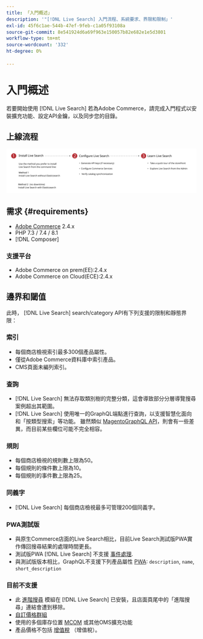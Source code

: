 ```yaml
---
title: 「入門概述」
description: '"[!DNL Live Search] 入門流程、系統要求、界限和限制」'
exl-id: 45f6c1ae-544b-47ef-9feb-c1a05f93108a
source-git-commit: 8e541924d6a69f963e150057b82e682e1e5d3801
workflow-type: tm+mt
source-wordcount: '332'
ht-degree: 0%

---
```


# 入門概述

若要開始使用 [!DNL Live Search] 若為Adobe Commerce，請完成入門程式以安裝擴充功能、設定API金鑰，以及同步您的目錄。

## 上線流程

![[!DNL Live Search] 入門圖](assets/onboarding-flow.svg)

## 需求 {#requirements}

* [Adobe Commerce](https://magento.com/products/magento-commerce) 2.4.x
* PHP 7.3 / 7.4 / 8.1
* [!DNL Composer]

### 支援平台

* Adobe Commerce on prem(EE):2.4.x
* Adobe Commerce on Cloud(ECE):2.4.x

## 邊界和閾值

此時， [!DNL Live Search] search/category API有下列支援的限制和靜態界限：

### 索引

* 每個商店檢視索引最多300個產品屬性。
* 僅從Adobe Commerce資料庫中索引產品。
* CMS頁面未編列索引。

### 查詢

* [!DNL Live Search] 無法存取類別樹的完整分類，這會導致部分分層導覽搜尋案例超出其範圍。
* [!DNL Live Search] 使用唯一的GraphQL端點進行查詢，以支援智慧化面向和「按類型搜索」等功能。 雖然類似 [MagentoGraphQL API](https://devdocs.magento.com/guides/v2.4/graphql)，則會有一些差異，而目前某些欄位可能不完全相容。

### 規則

* 每個商店檢視的規則數上限為50。
* 每個規則的條件數上限為10。
* 每個規則的事件數上限為25。

### 同義字

* [!DNL Live Search] 每個商店檢視最多可管理200個同義字。

### PWA測試版

* 與原生Commerce店面的Live Search相比，目前Live Search測試版PWA實作傳回搜尋結果的處理時間更長。
* 測試版PWA [!DNL Live Search] 不支援 [事件處理](https://devdocs.magento.com/shared-services/storefront-events-sdk.html).
* 與測試版版本相比，GraphQL不支援下列產品屬性 [PWA](https://developer.adobe.com/commerce/pwa-studio/): `description`, `name`, `short_description`

### 目前不支援

* 此 [進階搜尋](https://docs.magento.com/user-guide/catalog/search-advanced.html) 模組在 [!DNL Live Search] 已安裝，且店面頁尾中的「進階搜尋」連結會遭到移除。
* [自訂價格群組](https://docs.magento.com/user-guide/catalog/product-price-group.html)
* 使用的多個庫存位置 [MCOM](https://docs.magento.com/user-guide/mcom.html) 或其他OMS擴充功能
* 產品價格不包括 [增值稅](https://docs.magento.com/user-guide/tax/vat.html) （增值稅）。
